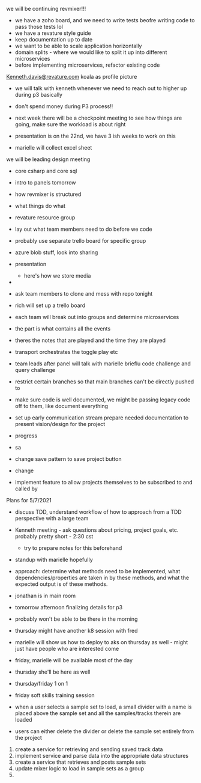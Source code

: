 we will be continuing revmixer!!!

- we have a zoho board, and we need to write tests beofre writing code to pass those tests lol
- we have a revature style guide
- keep documentation up to date
- we want to be able to scale application horizontally
- domain splits - where we would like to split it up into different microservices
- before implementing microservices, refactor existing code

Kenneth.davis@revature.com
koala as profile picture
- we will talk with kenneth whenever we need to reach out to higher up during p3 basically
- don't spend money during P3 process!!

- next week there will be a checkpoint meeting to see how things are going, make sure the workload is about right
- presentation is on the 22nd, we have 3 ish weeks to work on this
- marielle will collect excel sheet

we will be leading design meeting

- core csharp and core sql

- intro to panels tomorrow


- how revmixer is structured
- what things do what
- revature resource group
- lay out what team members need to do before we code
- probably use separate trello board for specific group

- azure blob stuff, look into sharing
- presentation
    - here's how we store media
- 
- ask team members to clone and mess with repo tonight
- rich will set up a trello board
- each team will break out into groups and determine microservices


- the part is what contains all the events
- theres the notes that are played and the time they are played
- transport orchestrates the toggle play etc

- team leads after panel will talk with marielle brieflu
code challenge and query challenge

- restrict certain branches so that main branches can't be directly pushed to
- make sure code is well documented, we might be passing legacy code off to them, like document everything
- set up early communication stream
prepare needed documentation to present vision/design for the project

- progress 
- sa


- change save pattern to save project button
- change 

- implement feature to allow projects themselves to be subscribed to and called by


Plans for 5/7/2021
- discuss TDD, understand workflow of how to approach from a TDD perspective with a large team
- Kenneth meeting - ask questions about pricing, project goals, etc. probably pretty short - 2:30 cst
    - try to prepare notes for this beforehand
- standup with marielle hopefully
- approach: determine what methods need to be implemented, what dependencies/properties are taken in by these methods, and what the expected output is of these methods.


- jonathan is in main room
- tomorrow afternoon finalizing details for p3
- probably won't be able to be there in the morning
- thursday might have another k8 session with fred
- marielle will show us how to deploy to aks on thursday as well - might just have people who are interested come

- friday, marielle will be available most of the day
- thursday she'll be here as well
- thursday/friday 1 on 1
- friday soft skills training session

- when a user selects a sample set to load, a small divider with a name is placed above the sample set and all the samples/tracks therein are loaded
- users can either delete the divider or delete the sample set entirely from the project

1. create a service for retrieving and sending saved track data
1. implement service and parse data into the appropriate data structures
1. create a service that retrieves and posts sample sets
1. update mixer logic to load in sample sets as a group
1. 